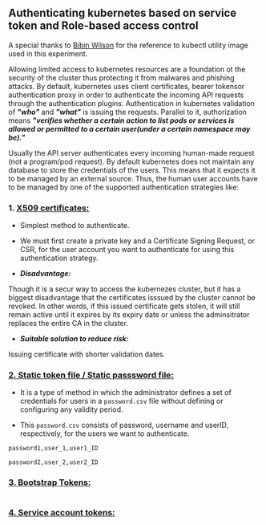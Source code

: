 ## Authenticating kubernetes based on service token and Role-based access control

A special thanks to <a href="https://hub.docker.com/r/bibinwilson/docker-kubectl">Bibin Wilson</a> for the reference to kubectl utility image used in this experiment.

Allowing limited access to kubernetes resources are a foundation ot the security of the cluster thus protecting it from malwares and phishing attacks. By default, kubernetes uses client certificates, bearer tokensor authentication proxy in order to authenticate the incoming API requests through the authentication plugins. Authentication in kubernetes validation of ***"who"*** and ***"what"*** is issuing the requests. Parallel to it, authorization means ***"verifies whether a certain action to list pods or services is allowed or permitted to a certain user(under a certain namespace may be)."***

Usually the API server authenticates every incoming human-made request (not a program/pod request). By default kubernetes does not maintain any database to store the credentials of the users. This means that it expects it to be managed by an external source. Thus, the human user accounts have to be managed by one of the supported authentication strategies like:


### 1.  <u>X509 certificates:</u>

* Simplest method to authenticate.

* We must first create a private key and a Certificate Signing Request, or CSR, for the user account you want to authenticate for using this authentication strategy.

* ***Disadvantage:***
 
Though it is a secur way to access the kubernezes cluster, but it has a biggest disadvantage that the certificates isssued by the cluster cannot be revoked. In other words, if this issued certificate gets stolen, it will still remain active until it expires by its expiry date or unless the adminsitrator replaces the entire CA in the cluster.

* ***Suitable solution to reduce risk:***

Issuing certificate with shorter validation dates.



### <u>2. Static token file / Static passsword file:</u>

* It is a type of method in which the administrator defines a set of credentials for users in a <code>password.csv</code> file without defining or configuring any validity period.

* This <code>password.csv</code> consists of password, username and userID, respectively, for the users we want to authenticate.

```
password1,user_1,user1_ID

password2,user_2,user2_ID

```

### <u>3. Bootstrap Tokens:</u>

```

```

### <u>4. Service account tokens:</u>

```

```

